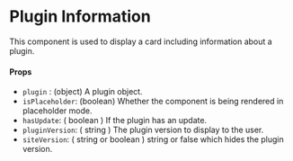 Plugin Information
==================

This component is used to display a card including information about a plugin.

#### Props

* `plugin` : (object) A plugin object.
* `isPlaceholder`: (boolean) Whether the component is being rendered in placeholder mode.
* `hasUpdate`: ( boolean ) If the plugin has an update. 
* `pluginVersion`: ( string ) The plugin version to display to the user.
* `siteVersion`: ( string or boolean ) string or false which hides the plugin version.

